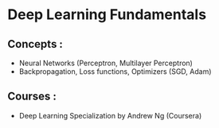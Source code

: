 # Deep Learning Fundamentals

## Concepts :
- Neural Networks (Perceptron, Multilayer Perceptron)
- Backpropagation, Loss functions, Optimizers (SGD, Adam)

## Courses :
- Deep Learning Specialization by Andrew Ng (Coursera)
